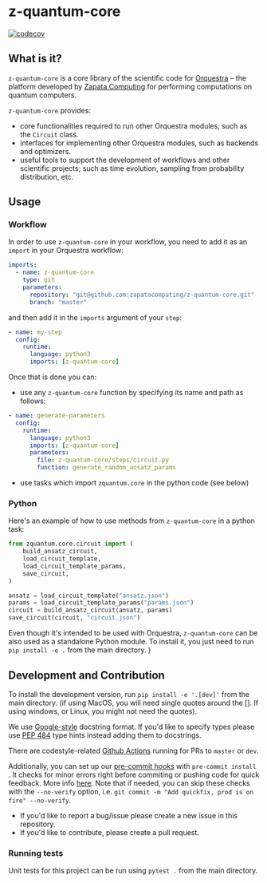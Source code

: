 # z-quantum-core

[![codecov](https://codecov.io/gh/zapatacomputing/z-quantum-core/branch/master/graph/badge.svg?token=ZWVLF7O2OQ)](https://codecov.io/gh/zapatacomputing/z-quantum-core)


## What is it?

`z-quantum-core` is a core library of the scientific code for [Orquestra](https://www.zapatacomputing.com/orquestra/) – the platform developed by [Zapata Computing](https://www.zapatacomputing.com) for performing computations on quantum computers.

`z-quantum-core` provides:

- core functionalities required to run other Orquestra modules, such as the `Circuit` class.
- interfaces for implementing other Orquestra modules, such as backends and optimizers.
- useful tools to support the development of workflows and other scientific projects; such as time evolution, sampling from probability distribution, etc.

## Usage

### Workflow

In order to use `z-quantum-core` in your workflow, you need to add it as an `import` in your Orquestra workflow:

```yaml
imports:
  - name: z-quantum-core
    type: git
    parameters:
      repository: "git@github.com:zapatacomputing/z-quantum-core.git"
      branch: "master"
```

and then add it in the `imports` argument of your `step`:

```yaml
- name: my-step
  config:
    runtime:
      language: python3
      imports: [z-quantum-core]
```

Once that is done you can:

- use any `z-quantum-core` function by specifying its name and path as follows:

```yaml
- name: generate-parameters
  config:
    runtime:
      language: python3
      imports: [z-quantum-core]
      parameters:
        file: z-quantum-core/steps/circuit.py
        function: generate_random_ansatz_params
```

- use tasks which import `zquantum.core` in the python code (see below)

### Python

Here's an example of how to use methods from `z-quantum-core` in a python task:

```python
from zquantum.core.circuit import (
    build_ansatz_circuit,
    load_circuit_template,
    load_circuit_template_params,
    save_circuit,
)

ansatz = load_circuit_template("ansatz.json")
params = load_circuit_template_params("params.json")
circuit = build_ansatz_circuit(ansatz, params)
save_circuit(circuit, "circuit.json")
```

Even though it's intended to be used with Orquestra, `z-quantum-core` can be also used as a standalone Python module.
To install it, you just need to run `pip install -e .` from the main directory. )

## Development and Contribution

To install the development version, run `pip install -e '.[dev]'` from the main directory. (if using MacOS, you will need single quotes around the []. If using windows, or Linux, you might not need the quotes).

We use [Google-style](https://sphinxcontrib-napoleon.readthedocs.io/en/latest/example_google.html) docstring format. If you'd like to specify types please use [PEP 484](https://www.python.org/dev/peps/pep-0484/) type hints instead adding them to docstrings.

There are codestyle-related [Github Actions](.github/workflows/style.yml) running for PRs to `master` or `dev`. 

Additionally, you can set up our [pre-commit hooks](.pre-commit-config.yaml) with `pre-commit install` . It checks for minor errors right before commiting or pushing code for quick feedback. More info [here](https://pre-commit.com). Note that if needed, you can skip these checks with the `--no-verify` option, i.e. `git commit -m "Add quickfix, prod is on fire" --no-verify`.

- If you'd like to report a bug/issue please create a new issue in this repository.
- If you'd like to contribute, please create a pull request.

### Running tests

Unit tests for this project can be run using `pytest .` from the main directory.
